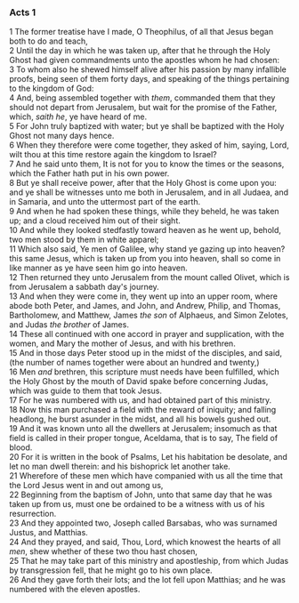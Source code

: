 ### Acts 1

1 The former treatise have I made, O Theophilus, of all that Jesus began both to do and teach,  
2 Until the day in which he was taken up, after that he through the Holy Ghost had given commandments unto the apostles whom he had chosen:  
3 To whom also he shewed himself alive after his passion by many infallible proofs, being seen of them forty days, and speaking of the things pertaining to the kingdom of God:  
4 And, being assembled together with *them*, commanded them that they should not depart from Jerusalem, but wait for the promise of the Father, which, *saith he*, ye have heard of me.  
5 For John truly baptized with water; but ye shall be baptized with the Holy Ghost not many days hence.  
6 When they therefore were come together, they asked of him, saying, Lord, wilt thou at this time restore again the kingdom to Israel?  
7 And he said unto them, It is not for you to know the times or the seasons, which the Father hath put in his own power.  
8 But ye shall receive power, after that the Holy Ghost is come upon you: and ye shall be witnesses unto me both in Jerusalem, and in all Judaea, and in Samaria, and unto the uttermost part of the earth.  
9 And when he had spoken these things, while they beheld, he was taken up; and a cloud received him out of their sight.  
10 And while they looked stedfastly toward heaven as he went up, behold, two men stood by them in white apparel;  
11 Which also said, Ye men of Galilee, why stand ye gazing up into heaven? this same Jesus, which is taken up from you into heaven, shall so come in like manner as ye have seen him go into heaven.  
12 Then returned they unto Jerusalem from the mount called Olivet, which is from Jerusalem a sabbath day's journey.  
13 And when they were come in, they went up into an upper room, where abode both Peter, and James, and John, and Andrew, Philip, and Thomas, Bartholomew, and Matthew, James *the son* of Alphaeus, and Simon Zelotes, and Judas *the brother* of James.  
14 These all continued with one accord in prayer and supplication, with the women, and Mary the mother of Jesus, and with his brethren.  
15 And in those days Peter stood up in the midst of the disciples, and said, (the number of names together were about an hundred and twenty,)  
16 Men *and* brethren, this scripture must needs have been fulfilled, which the Holy Ghost by the mouth of David spake before concerning Judas, which was guide to them that took Jesus.  
17 For he was numbered with us, and had obtained part of this ministry.  
18 Now this man purchased a field with the reward of iniquity; and falling headlong, he burst asunder in the midst, and all his bowels gushed out.  
19 And it was known unto all the dwellers at Jerusalem; insomuch as that field is called in their proper tongue, Aceldama, that is to say, The field of blood.  
20 For it is written in the book of Psalms, Let his habitation be desolate, and let no man dwell therein: and his bishoprick let another take.  
21 Wherefore of these men which have companied with us all the time that the Lord Jesus went in and out among us,  
22 Beginning from the baptism of John, unto that same day that he was taken up from us, must one be ordained to be a witness with us of his resurrection.  
23 And they appointed two, Joseph called Barsabas, who was surnamed Justus, and Matthias.  
24 And they prayed, and said, Thou, Lord, which knowest the hearts of all *men*, shew whether of these two thou hast chosen,  
25 That he may take part of this ministry and apostleship, from which Judas by transgression fell, that he might go to his own place.  
26 And they gave forth their lots; and the lot fell upon Matthias; and he was numbered with the eleven apostles.  
